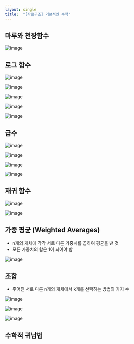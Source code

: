 ```yaml
---
layout: single
title:  "[자료구조] 기본적인 수학"
---
```



## 마루와 천장함수
![image](https://user-images.githubusercontent.com/55589616/210929265-973b4fb9-dff0-4214-9f1c-105600ceff07.png)


## 로그 함수
![image](https://user-images.githubusercontent.com/55589616/210929327-14907277-a6c0-452c-b954-10561a3faa8e.png)

![image](https://user-images.githubusercontent.com/55589616/210929437-76e80685-60d6-43e1-bbf3-4e5ec6410fff.png)

![image](https://user-images.githubusercontent.com/55589616/210929892-17e9250f-3e93-4ccc-9863-580f02204ab5.png)

![image](https://user-images.githubusercontent.com/55589616/210929931-28e58ec0-db77-4ff4-ad42-05f240338e7f.png)

![image](https://user-images.githubusercontent.com/55589616/210929986-23a841c8-55ad-4cc7-a2f0-43a22480c217.png)


## 급수
![image](https://user-images.githubusercontent.com/55589616/210930179-8e895c51-abff-46c5-aa6f-64a3b272eb92.png)

![image](https://user-images.githubusercontent.com/55589616/210930352-f5f68213-f1de-4312-988c-4bc7f4fe162f.png)

![image](https://user-images.githubusercontent.com/55589616/210930422-8fcfa17b-72bd-4c16-91aa-ec6e24a8ecf9.png)

![image](https://user-images.githubusercontent.com/55589616/210930477-d00c4035-d035-4db3-b3dc-3f739da56ccb.png)


## 재귀 함수
![image](https://user-images.githubusercontent.com/55589616/210930551-1d9241be-cc03-4214-a176-138a265b6b50.png)

![image](https://user-images.githubusercontent.com/55589616/210930638-cb7b22f5-8bc5-4998-9212-6801c28585cc.png)


## 가중 평균 (Weighted Averages)
- n개의 개체에 각각 서로 다른 가중치를 곱하여 평균을 낸 것
- 모든 가중치의 합은 1이 되어야 함

![image](https://user-images.githubusercontent.com/55589616/210931003-01369c40-6810-458a-9b7d-7c7f99ee7cdf.png)


## 조합
- 주어진 서로 다른 n개의 개체에서 k개를 선택하는 방법의 가지 수

![image](https://user-images.githubusercontent.com/55589616/210931154-56ee1045-6508-4a15-9143-10fa01815616.png)

![image](https://user-images.githubusercontent.com/55589616/210931219-b196ac18-bac4-45b5-a5f4-3304bd227ff4.png)

![image](https://user-images.githubusercontent.com/55589616/210931253-14221f96-e655-44fc-919d-53dca4ff541e.png)


## 수학적 귀납법
